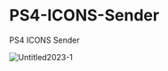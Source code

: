 # PS4-ICONS-Sender
PS4 ICONS Sender



![Untitled2023-1](https://user-images.githubusercontent.com/49209220/215744515-967efbad-f5d6-4c11-99fe-d9b570920be1.png)
